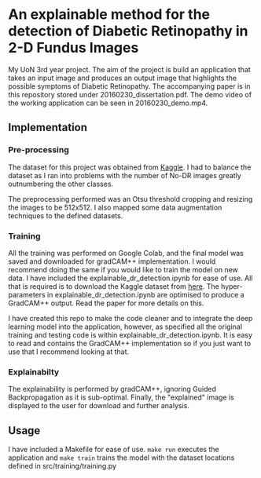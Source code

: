 # An explainable method for the detection of Diabetic Retinopathy in 2-D Fundus Images

My UoN 3rd year project. The aim of the project is build an application that takes an input image and produces an output image that highlights the possible symptoms of Diabetic Retinopathy. The accompanying paper is in this repository stored under 20160230_dissertation.pdf. The demo video of the working application can be seen in 20160230_demo.mp4.

## Implementation

### Pre-processing

The dataset for this project was obtained from [Kaggle](https://www.kaggle.com/c/diabetic-retinopathy-detection/data). I had to balance the dataset as I ran into problems with the number of No-DR images greatly outnumbering the other classes.

The preprocessing performed was an Otsu threshold cropping and resizing the images to be 512x512. I also mapped some data augmentation techniques to the defined datasets.

### Training

All the training was performed on Google Colab, and the final model was saved and downloaded for gradCAM++ implementation. I would recommend doing the same if you would like to train the model on new data. I have included the explainable_dr_detection.ipynb for ease of use. All that is required is to download the Kaggle dataset from [here](https://www.kaggle.com/competitions/diabetic-retinopathy-detection/overview). The hyper-parameters in explainable_dr_detection.ipynb are optimised to produce a GradCAM++ output. Read the paper for more details on this.


I have created this repo to make the code cleaner and to integrate the deep learning model into the application, however, as specified all the original training and testing code is within explainable_dr_detection.ipynb. It is easy to read and contains the GradCAM++ implementation so if you just want to use that I recommend looking at that.

### Explainabilty

The explainability is performed by gradCAM++, ignoring Guided Backpropagation as it is sub-optimal. Finally, the "explained" image is displayed to the user for download and further analysis.

## Usage

I have included a Makefile for ease of use. ```make run``` executes the application and ```make train``` trains the model with the dataset locations defined in src/training/training.py
